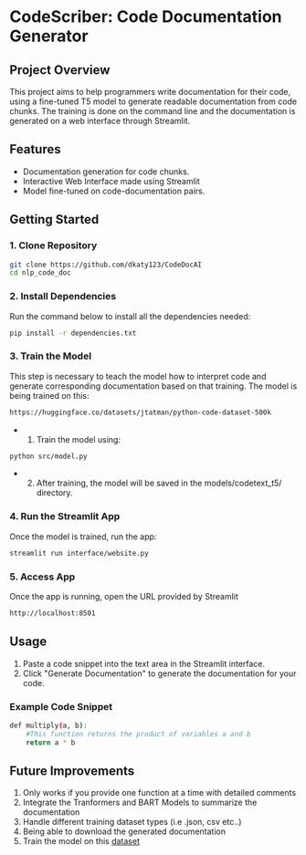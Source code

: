 # CodeScriber: Code Documentation Generator

## Project Overview
This project aims to help programmers write documentation for their code, using a fine-tuned T5 model to generate readable documentation from code chunks. The training is done on the command line and the documentation is generated on a web interface through Streamlit.

## Features
- Documentation generation for code chunks.
- Interactive Web Interface made using Streamlit
- Model fine-tuned on code-documentation pairs.

## Getting Started

### 1. Clone Repository
```bash
git clone https://github.com/dkaty123/CodeDocAI
cd nlp_code_doc
```

### 2. Install Dependencies
Run the command below to install all the dependencies needed:
```bash
pip install -r dependencies.txt
```
### 3. Train the Model 
This step is necessary to teach the model how to interpret code and generate corresponding documentation based on that training. The model is being trained on this:
```bash
https://huggingface.co/datasets/jtatman/python-code-dataset-500k
```
- 1. Train the model using:
```bash
python src/model.py
```
- 2. After training, the model will be saved in the models/codetext_t5/ directory.

### 4. Run the Streamlit App
Once the model is trained, run the app:
```bash
streamlit run interface/website.py
```

### 5. Access App
Once the app is running, open the URL provided by Streamlit 
```bash 
http://localhost:8501
```

## Usage
1. Paste a code snippet into the text area in the Streamlit interface.
2. Click "Generate Documentation" to generate the documentation for your code.

### Example Code Snippet
```bash
def multiply(a, b):
    #This function returns the product of variables a and b
    return a * b
```

## Future Improvements
1. Only works if you provide one function at a time with detailed comments
2. Integrate the Tranformers and BART Models to summarize the documentation
3. Handle different training dataset types (i.e .json, csv etc..)
4. Being able to download the generated documentation
5. Train the model on this [dataset](https://huggingface.co/datasets/bigcode/the-stack)

